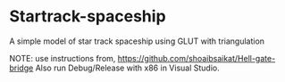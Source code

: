 # Startrack-spaceship
A simple model of star track spaceship using GLUT with triangulation

NOTE: use instructions from, https://github.com/shoaibsaikat/Hell-gate-bridge
Also run Debug/Release with x86 in Visual Studio.